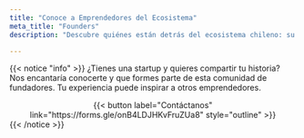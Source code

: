```yaml
---
title: "Conoce a Emprendedores del Ecosistema"
meta_title: "Founders"
description: "Descubre quiénes están detrás del ecosistema chileno: su visión, experiencia y compromiso con la innovación y el emprendimiento."

---
```

{{< notice "info" >}}
¿Tienes una startup y quieres compartir tu historia? Nos encantaría conocerte y que formes parte de esta comunidad de fundadores. Tu experiencia puede inspirar a otros emprendedores.

<div style="text-align: center;">
{{< button label="Contáctanos" link="https://forms.gle/onB4LDJHKvFruZUa8" style="outline" >}}
</div>
{{< /notice >}}